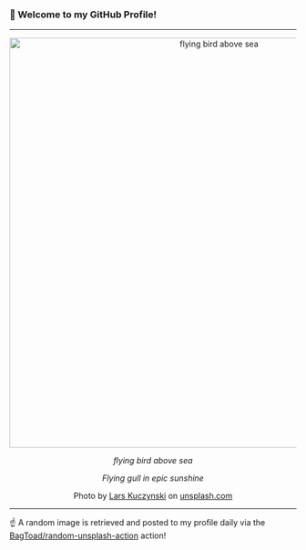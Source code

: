 ### 👋 Welcome to my GitHub Profile!

----

<div align="center">
  <img width="720" src="https://images.unsplash.com/photo-1550133730-695473e544be?crop=entropy&cs=tinysrgb&fit=max&fm=jpg&ixid=M3w1NTI0OTR8MHwxfHJhbmRvbXx8fHx8fHx8fDE3MDkxODY5NTR8&ixlib=rb-4.0.3&q=80&w=1080" alt="flying bird above sea">
  
  <em>flying bird above sea</em>
  
  <em>Flying gull in epic sunshine</em>
  
  Photo by [Lars Kuczynski](https://www.codefriend.de/) on [unsplash.com](https://unsplash.com/)
</div>

----

☝️ A random image is retrieved and posted to my profile daily via the [BagToad/random-unsplash-action](https://github.com/BagToad/random-unsplash-action) action!

